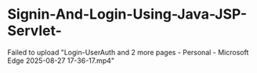 # Signin-And-Login-Using-Java-JSP-Servlet-

Failed to upload "Login-UserAuth and 2 more pages - Personal - Microsoft​ Edge 2025-08-27 17-36-17.mp4" 
